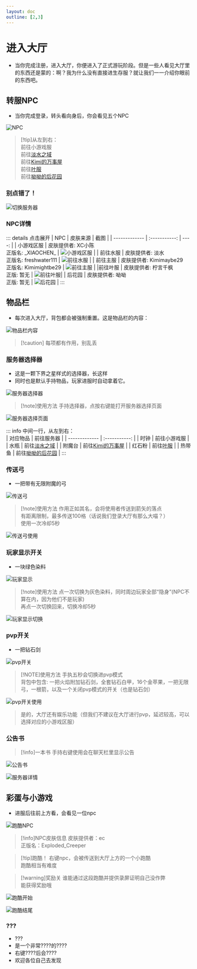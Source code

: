 ```yaml
---
layout: doc
outline: [2,3]
---
```


# 进入大厅

- 当你完成注册，进入大厅，你便进入了正式游玩阶段。但是一些人看见大厅里的东西还是蒙的：啊？我为什么没有直接进生存服？就让我们一一介绍你眼前的东西吧。

## 转服NPC

- 当你完成登录，转头看向身后，你会看见五个NPC

![NPC](/res/img/guide/hub/npc.gif)

> [!tip]从左到右：<br>
> 前往小游戏服<br>
> 前往[淡水之域](/docs/water/)<br>
> 前往[Kimi的万事屋](/docs/kimi/)<br>
> 前往[叶服](/docs/ye/)<br>
> 前往[呦呦的后花园](/docs/carrot/)

### 别点错了！

![切换服务器](/res/img/guide/hub/switchservernpc.gif)

### NPC详情

::: details 点击展开
| NPC        |      皮肤来源      | 截图 |
| ------------- | :-----------: | ----: |
| 小游戏区服      | 皮肤提供者: XC小陈<br>正版名: \_XIAOCHEN\_ | ![小游戏区服](/res/img/guide/hub/npcxc.png) |
|   前往水服  |  皮肤提供者: 淡水<br>正版名: freshwater111     |  ![前往水服](/res/img/guide/hub/npcwater.png)  |
| 前往主服 |    皮肤提供者: Kimimaybe29<br>正版名: Kimimightbe29      |  ![前往主服](/res/img/guide/hub/npckimi.png)   |
|前往叶服 | 皮肤提供者: 柠言千枫<br>正版: 暂无 | ![前往叶服](/res/img/guide/hub/npcye.png)|
| 后花园 | 皮肤提供者: 呦呦<br>正版: 暂无 | ![后花园](/res/img/guide/hub/npcyoyo.png) |
:::


## 物品栏

- 每次进入大厅，背包都会被强制重置。这是物品栏的内容：

![物品栏内容](/res/img/guide/hub/invtab.png)

> [!caution] 每项都有作用，别乱丢

### 服务器选择器

- 这是一颗下界之星样式的选择器，长这样
- 同时也是默认手持物品，玩家进服时自动拿着它。

![服务器选择器](/res/img/guide/hub/serverchooser.png)

> [!note]使用方法
> 手持选择器，点按右键能打开服务器选择页面

![服务器选择页面](/res/img/guide/hub/serverchoose.png)


::: info 中间一行，从左到右：<br>
| 对应物品      |      前往服务器     |
| ------------- | :-----------: | 
| 时钟      | 前往小游戏服                      |
| 水瓶      |  前往[淡水之域](/docs/water/) | 
| 附魔台    |  前往[Kimi的万事屋](/docs/kimi/)     |
| 红石粉    | 前往[叶服](/docs/ye/)             |
| 热带鱼    | 前往[呦呦的后花园](/docs/carrot/)   |
:::

### 传送弓

- 一把带有无限附魔的弓

![传送弓](/res/img/guide/hub/tpbowl.png)

> [!note]使用方法
> 作用正如其名，会将使用者传送到箭矢的落点<br>
> 有距离限制，最多传送100格（话说我们登录大厅有那么大喵？）<br>
> 使用一次冷却5秒<br>

![传送弓使用](/res/img/guide/hub/tpbowluse.gif)

### 玩家显示开关

- 一块绿色染料

![玩家显示](/res/img/guide/hub/playerswitch.png)

> [!note]使用方法
> 点一次切换为灰色染料，同时周边玩家全部“隐身”(NPC不算在内，因为他们不是玩家)<br>
> 再点一次切换回来，切换冷却5秒

![玩家显示切换](/res/img/guide/hub/playerswitchuse.gif)

### pvp开关

- 一把钻石剑

![pvp开关](/res/img/guide/hub/pvpswitch.png)

> [!NOTE]使用方法
> 手执五秒会切换进pvp模式<br>
> 背包中包含: 一把火焰附加钻石剑，全套钻石白甲，16个金苹果，一把无限弓，一根箭，以及一个关闭pvp模式的开关（也是钻石剑）

![pvp开关使用](/res/img/guide/hub/pvpswitchuse.gif)

> 是的，大厅还有娱乐功能（但我们不建议在大厅进行pvp，延迟较高，可以选择对应的小游戏区服）

### 公告书

> [!info]一本书
> 手持右键使用会在聊天栏里显示公告

![公告书](/res/img/guide/hub/serverbook.png)

![服务器详情](/res/img/guide/hub/serverdetial.png)

## 彩蛋与小游戏

- 进服后往前上方看，会看见一位npc

![跑酷NPC](/res/img/guide/hub/npcparkour.png)

> [!info]NPC皮肤信息
> 皮肤提供者：ec <br>
> 正版名：Exploded_Creeper

> [!tip]跑酷！
> 右键npc，会被传送到大厅上方的一个小跑酷<br>
> 跑酷相当有难度

> [!warning]奖励关
> 谁能通过这段跑酷并提供录屏证明自己没作弊<br>
> 能获得奖励哦

![跑酷开始](/res/img/guide/hub/parkourstart.png)

![跑酷结尾](/res/img/guide/hub/parkourend.png)

### ???
- ???
- 是一个非常????的????
- 右键????后会????
- 欢迎各位自己去发现
